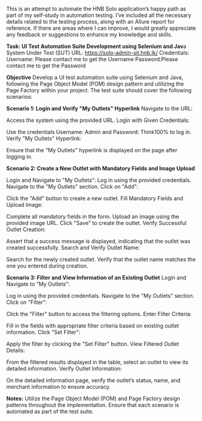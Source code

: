 This is an attempt to automate the HNB Solo application’s happy path as part of my self-study in automation testing. 
I’ve included all the necessary details related to the testing process, along with an Allure report for reference. 
If there are areas where I can improve, 
I would greatly appreciate any feedback or suggestions to enhance my knowledge and skills.


**Task: UI Test Automation Suite Development using Selenium and Jav**a
System Under Test (SUT)
URL: https://solo-admin-sit.hnb.lk/
Credentials:
Username: Please contact me to get the Username
Password:Please contact me to get the Password

**Objective**
Develop a UI test automation suite using Selenium and Java, following the Page Object Model (POM) design pattern and utilizing the Page Factory within your project. The test suite should cover the following scenarios:

**Scenario 1: Login and Verify "My Outlets" Hyperlink**
Navigate to the URL:

Access the system using the provided URL.
Login with Given Credentials:

Use the credentials Username: Admin and Password: Think100% to log in.
Verify "My Outlets" Hyperlink:

Ensure that the "My Outlets" hyperlink is displayed on the page after logging in.

**Scenario 2: Create a New Outlet with Mandatory Fields and Image Upload**

Login and Navigate to "My Outlets":
Log in using the provided credentials.
Navigate to the "My Outlets" section.
Click on "Add":

Click the "Add" button to create a new outlet.
Fill Mandatory Fields and Upload Image:

Complete all mandatory fields in the form.
Upload an image using the provided image URL.
Click "Save" to create the outlet.
Verify Successful Outlet Creation:

Assert that a success message is displayed, indicating that the outlet was created successfully.
Search and Verify Outlet Name:

Search for the newly created outlet.
Verify that the outlet name matches the one you entered during creation.


**Scenario 3: Filter and View Information of an Existing Outlet**
Login and Navigate to "My Outlets":

Log in using the provided credentials.
Navigate to the "My Outlets" section.
Click on "Filter":

Click the "Filter" button to access the filtering options.
Enter Filter Criteria:

Fill in the fields with appropriate filter criteria based on existing outlet information.
Click "Set Filter":

Apply the filter by clicking the "Set Filter" button.
View Filtered Outlet Details:

From the filtered results displayed in the table, select an outlet to view its detailed information.
Verify Outlet Information:

On the detailed information page, verify the outlet’s status, name, and merchant information to ensure accuracy.


**Notes:**
Utilize the Page Object Model (POM) and Page Factory design patterns throughout the implementation.
Ensure that each scenario is automated as part of the test suite.

